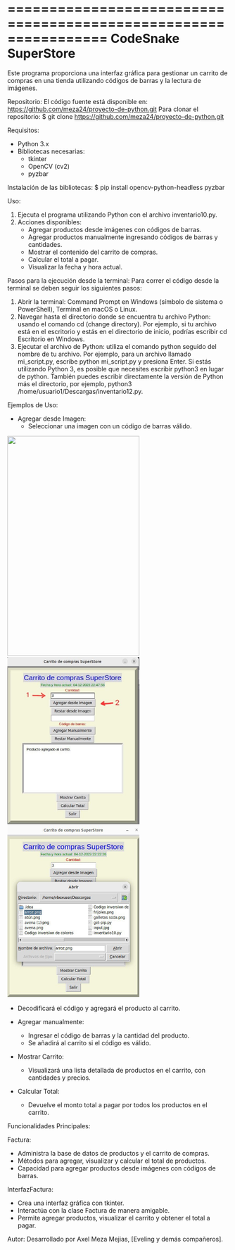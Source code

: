================================================================
                    CodeSnake SuperStore
================================================================

Este programa proporciona una interfaz gráfica para gestionar un carrito de compras en una tienda utilizando códigos de barras y la lectura de imágenes.

Repositorio:
El código fuente está disponible en: https://github.com/meza24/proyecto-de-python.git
Para clonar el repositorio:
$ git clone https://github.com/meza24/proyecto-de-python.git

Requisitos:
- Python 3.x
- Bibliotecas necesarias:
  - tkinter
  - OpenCV (cv2)
  - pyzbar

Instalación de las bibliotecas:
$ pip install opencv-python-headless pyzbar

Uso:
1. Ejecuta el programa utilizando Python con el archivo inventario10.py.
2. Acciones disponibles:
   - Agregar productos desde imágenes con códigos de barras.
   - Agregar productos manualmente ingresando códigos de barras y cantidades.
   - Mostrar el contenido del carrito de compras.
   - Calcular el total a pagar.
   - Visualizar la fecha y hora actual.

Pasos para la ejecución desde la terminal:
Para correr el código desde la terminal se deben seguir los siguientes pasos:

1. Abrir la terminal: Command Prompt en Windows (símbolo de sistema o PowerShell), Terminal en macOS o Linux.
2. Navegar hasta el directorio donde se encuentra tu archivo Python: usando el comando cd (change directory). Por ejemplo, si tu archivo está en el escritorio y estás en el directorio de inicio, podrías escribir cd Escritorio en Windows.
3. Ejecutar el archivo de Python: utiliza el comando python seguido del nombre de tu archivo. Por ejemplo, para un archivo llamado mi_script.py, escribe python mi_script.py y presiona Enter. Si estás utilizando Python 3, es posible que necesites escribir python3 en lugar de python. También puedes escribir directamente la versión de Python más el directorio, por ejemplo, python3 /home/usuario1/Descargas/inventario12.py.

Ejemplos de Uso:

- Agregar desde Imagen:
  - Seleccionar una imagen con un código de barras válido.
    
 <img src="" width="300" height="500">
 <img src="ImagenesReadME/AgregarDesdeImagen.jpg" alt="First Image" width="300" />
<img src="ImagenesReadME/DesdeImagen2.jpg" alt="Second Image" width="300" />


    
  - Decodificará el código y agregará el producto al carrito.

- Agregar manualmente:
  - Ingresar el código de barras y la cantidad del producto.
  - Se añadirá al carrito si el código es válido.

- Mostrar Carrito:
  - Visualizará una lista detallada de productos en el carrito, con cantidades y precios.

- Calcular Total:
  - Devuelve el monto total a pagar por todos los productos en el carrito.

Funcionalidades Principales:

Factura:
- Administra la base de datos de productos y el carrito de compras.
- Métodos para agregar, visualizar y calcular el total de productos.
- Capacidad para agregar productos desde imágenes con códigos de barras.

InterfazFactura:
- Crea una interfaz gráfica con tkinter.
- Interactúa con la clase Factura de manera amigable.
- Permite agregar productos, visualizar el carrito y obtener el total a pagar.

Autor:
Desarrollado por Axel Meza Mejias, [Eveling y demás compañeros].
